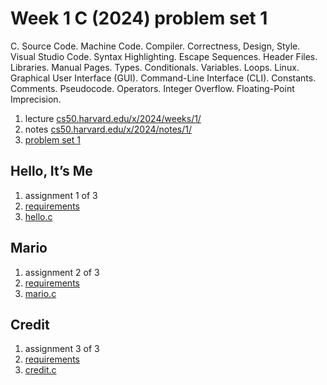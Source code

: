 # Week 1 C (2024) problem set 1

C. Source Code. Machine Code. Compiler. Correctness, Design, Style. Visual Studio Code. Syntax Highlighting. Escape Sequences. Header Files. Libraries. Manual Pages. Types. Conditionals. Variables. Loops. Linux. Graphical User Interface (GUI). Command-Line Interface (CLI). Constants. Comments. Pseudocode. Operators. Integer Overflow. Floating-Point Imprecision.

1. lecture [cs50.harvard.edu/x/2024/weeks/1/](https://cs50.harvard.edu/x/2024/weeks/1/)
2. notes [cs50.harvard.edu/x/2024/notes/1/](https://cs50.harvard.edu/x/2024/notes/1/)
3. [problem set 1](https://cs50.harvard.edu/x/2024/psets/1/)

## Hello, It’s Me

1. assignment 1 of 3
2. [requirements](https://cs50.harvard.edu/x/2024/psets/1/me/)
3. [hello.c](./hello.c)

## Mario

1. assignment 2 of 3
2. [requirements](https://cs50.harvard.edu/x/2024/psets/1/mario/more/#mario)
3. [mario.c](./mario.c)

## Credit

1. assignment 3 of 3
2. [requirements](https://cs50.harvard.edu/x/2024/psets/1/credit/)
3. [credit.c](./credit.c)
